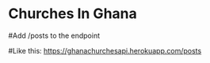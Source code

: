 # Churches In Ghana

#Add /posts to the endpoint

#Like this: https://ghanachurchesapi.herokuapp.com/posts
